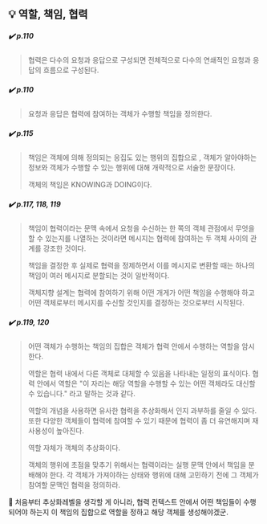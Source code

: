 ## 💡 역할, 책임, 협력

##### ✔️ p.110
> 협력은 다수의 요청과 응답으로 구성되면 전체적으로 다수의 연쇄적인 요청과 응답의 흐름으로 구성된다.

##### ✔️ p.110
> 요청과 응답은 협력에 참여하는 객체가 수행할 책임을 정의한다.

##### ✔️ p.115
> 책임은 객체에 의해 정의되는 응집도 있는 행위의 집합으로 , 객체가 알아야하는 정보와 객체가 수행할 수 있는 행위에 대해 개략적으로 서술한 문장이다.
> 
> 객체의 책임은 KNOWING과 DOING이다.

##### ✔️ p.117, 118, 119
> 책임이 협력이라는 문맥 속에서 요청을 수신하는 한 쪽의 객체 관점에서 무엇을 할 수 있는지를 나열하는 것이라면 메시지는 협력에 참여하는 두 객체 사이의 관계를 강조한 것이다.
>
> 책임을 결정한 후 실제로 협력을 정제하면서 이를 메시지로 변환할 때는 하나의 책임이 여러 메시지로 분할되는 것이 일반적이다.
>
> 객체지향 설계는 협력에 참여하기 위해 어떤 개게가 어떤 책임을 수행해야 하고 어떤 객체로부터 메시지를 수신할 것인지를 결정하는 것으로부터 시작된다.
>

##### ✔️ p.119, 120
> 어떤 객체가 수행하는 책임의 집합은 객체가 협력 안에서 수행하는 역할을 암시한다.
>
> 역할은 협력 내에서 다른 객체로 대체할 수 있음을 나타내는 일정의 표식이다. 협력 안에서 역할은 "이 자리는 해당 역할을 수행할 수 있는 어떤 객체라도 대신할 수 있습니다." 라고 말하는 것과 같다.
>
> 역할의 개념을 사용하면 유사한 협력을 추상화해서 인지 과부하를 줄일 수 있다. 또한 다양한 객체들이 협력에 참여할 수 있기 때문에 협력이 좀 더 유연해지며 재사용성이 높아진다.
>
> 역할 자체가 객체의 추상화이다.
>
> 객체의 행위에 초점을 맞추기 위해서는 협력이라는 실행 문맥 안에서 책임을 분배해야 한다. 각 객체가 가져야하는 상태와 행위에 대해 고민하기 전에 그 객체가 참여할 문맥인 협력을 정의하라.

🤔 처음부터 추상화레벨을 생각할 게 아니라, 협력 컨텍스트 안에서 어떤 책임들이 수행되어야 하는지 이 책임의 집합으로 역할을 정하고 해당 객체를 생성해야겠군.

